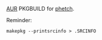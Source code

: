 [AUR][aur] PKGBUILD for [phetch][phetch].

Reminder:

    makepkg --printsrcinfo > .SRCINFO

[aur]: https://aur.archlinux.org/
[phetch]: https://github.com/xvxx/phetch

